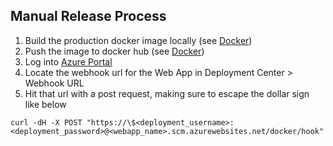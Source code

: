 ## Manual Release Process

1. Build the production docker image locally (see [Docker](docs/docker.md))
2. Push the image to docker hub (see [Docker](docs/docker.md))
3. Log into [Azure Portal](portal.azure.com)
4. Locate the webhook url for the Web App in Deployment Center > Webhook URL
5. Hit that url with a post request, making sure to escape the dollar sign like below

```shell
curl -dH -X POST "https://\$<deployment_username>:<deployment_password>@<webapp_name>.scm.azurewebsites.net/docker/hook"
```